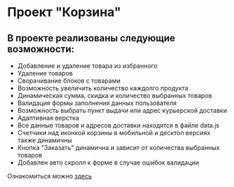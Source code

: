 <h1>Проект "Корзина"</h1>
<h2>В проекте реализованы следующие возможности:</h2>
<ul>
  <li>Добавление и удаление товара из избранного</li>
   <li>Удаление товаров</li>
   <li>Сворачивание блоков с товарами</li>
   <li>Возможность увеличить количество каждолго продукта</li>
   <li>Динамическая сумма, скидка и количество выбранных товаров</li>
   <li>Валидация формы заполнения данных пользователя</li>
   <li>Возможность выбрать пункт выдачи или адрес курьерской доставки</li>
   <li>Адаптивная верстка</li>
   <li>Все данные товаров и адресов доставки находятся в файле data.js</li>
   <li>Счетчики над иконкой корзины в мобильной и десктоп версиях также динамичны</li>
   <li>Кнопка "Заказать" динамична и зависит от количества выбранных товаров</li>
   <li>Добавлен авто скролл к форме в случае ошибок валидации</li>
</ul>
<p>Ознакомиться можно <a href="https://vasilkrug.github.io/wb-cart/">здесь</a></p>
